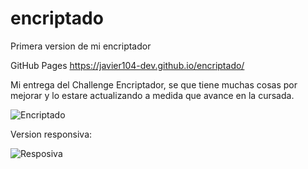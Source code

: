 # encriptado
Primera version de mi encriptador

GitHub Pages https://javier104-dev.github.io/encriptado/

Mi entrega del Challenge Encriptador, se que tiene muchas cosas por mejorar y lo estare actualizando a medida que avance en la cursada.

![Encriptado](https://user-images.githubusercontent.com/105408069/188701073-2af8a837-6aea-4815-a9ec-08876ba32a88.png)


Version responsiva:


![Resposiva](https://user-images.githubusercontent.com/105408069/188702112-781826af-fffc-419b-9aff-ba029950951f.png)
